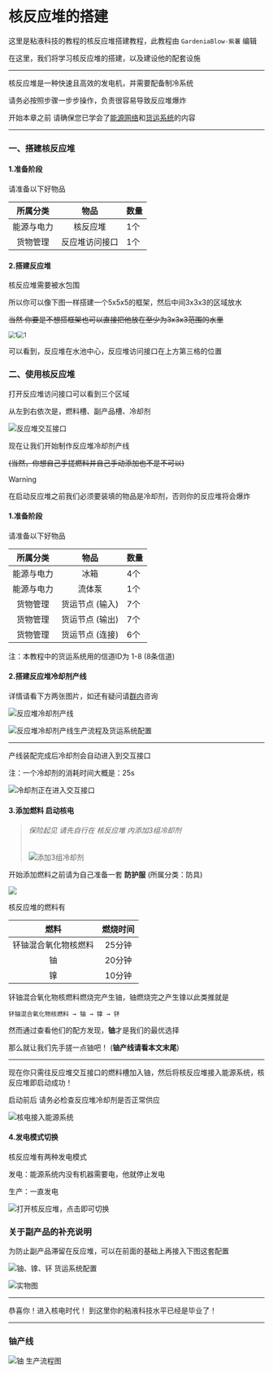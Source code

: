 # **核反应堆的搭建**

这里是粘液科技的教程的核反应堆搭建教程，此教程由 `GardeniaBlow-紫薯` 编辑

在这里，我们将学习核反应堆的搭建，以及建设他的配套设施

------

核反应堆是一种快速且高效的发电机，并需要配备制冷系统

请务必按照步骤一步步操作，负责很容易导致反应堆爆炸

开始本章之前 请确保您已学会了[能源网络](../slimefun/1.4.md)和[货运系统](../slimefun/1.5.md)的内容

------



### 一、搭建核反应堆

#### 1.准备阶段

请准备以下好物品

|  所属分类  |      物品      | 数量 |
| :--------: | :------------: | ---- |
| 能源与电力 |    核反应堆    | 1个  |
|  货物管理  | 反应堆访问接口 | 1个  |

#### 2.搭建反应堆

核反应堆需要被水包围

所以你可以像下图一样搭建一个5x5x5的框架，然后中间3x3x3的区域放水

~~当然 你要是不想搭框架也可以直接把他放在至少为3x3x3范围的水里~~

<img src="image/fyd/1.png" alt="1" style="zoom: 80%;" /><img src="image/fyd/2.png" alt="1" style="zoom: 80%;" />

可以看到，反应堆在水池中心，反应堆访问接口在上方第三格的位置

### 二、使用核反应堆

打开反应堆访问接口可以看到三个区域

从左到右依次是，燃料槽、副产品槽、冷却剂

![反应堆交互接口](image/fyd/3.png)

现在让我们开始制作反应堆冷却剂产线 

~~(当然，你想自己手搓燃料并自己手动添加也不是不可以)~~

> [!WARNING]
>
> 在启动反应堆之前我们必须要装填的物品是冷却剂，否则你的反应堆将会爆炸

#### 1.准备阶段

请准备以下好物品

|  所属分类  |      物品       | 数量 |
| :--------: | :-------------: | ---- |
| 能源与电力 |      冰箱       | 4个  |
| 能源与电力 |     流体泵      | 1个  |
|  货物管理  | 货运节点 (输入) | 7个  |
|  货物管理  | 货运节点 (输出) | 7个  |
|  货物管理  | 货运节点 (连接) | 6个  |

注：本教程中的货运系统用的信道ID为 1-8 (8条信道)

#### 2.搭建反应堆冷却剂产线

详情请看下方两张图片，如还有疑问请[群内](https://qm.qq.com/q/SO2yixrLOM)咨询

![反应堆冷却剂产线](image/fyd/5.png)

![反应堆冷却剂产线生产流程及货运系统配置](image/fyd/6.png)

------

产线装配完成后冷却剂会自动进入到交互接口

注：一个冷却剂的消耗时间大概是：25s

![冷却剂正在进入交互接口](image/fyd/7.png)

#### 3.添加燃料 启动核电

> ###### 保险起见 请先自行在 核反应堆 内添加3组冷却剂
>
> ![添加3组冷却剂](image/fyd/13.png)

开始添加燃料之前请为自己准备一套 **防护服** (所属分类：防具)

![](image/fyd/8.png)

核反应堆的燃料有

|         燃料         | 燃烧时间 |
| :------------------: | :------: |
| 钚铀混合氧化物核燃料 |  25分钟  |
|          铀          |  20分钟  |
|          镎          |  10分钟  |

钚铀混合氧化物核燃料燃烧完产生铀，铀燃烧完之产生镎以此类推就是

`钚铀混合氧化物核燃料 → 铀 → 镎 → 钚`

然而通过查看他们的配方发现，**铀**才是我们的最优选择

那么就让我们先手搓一点铀吧！ (**铀产线请看本文末尾**)

------

现在你只需往反应堆交互接口的燃料槽加入铀，然后将核反应堆接入能源系统，核反应堆即启动成功！

启动前后 请务必检查反应堆冷却剂是否正常供应

![核电接入能源系统](image/fyd/9.png)

#### 4.发电模式切换

核反应堆有两种发电模式

发电：能源系统内没有机器需要电，他就停止发电

生产：一直发电

![打开核反应堆，点击即可切换](image/fyd/14.png)

### 关于副产品的补充说明

为防止副产品滞留在反应堆，可以在前面的基础上再接入下图这套配置

![铀、镎、钚 货运系统配置](image/fyd/11.png)

![实物图](image/fyd/12.png)

------

恭喜你！进入核电时代！ 到这里你的粘液科技水平已经是毕业了！

------

### 铀产线

![铀 生产流程图](image/fyd/10.png)
